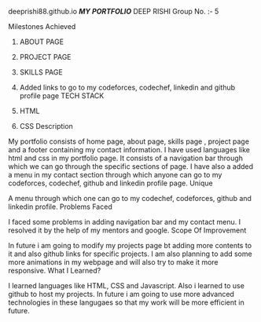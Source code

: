 deeprishi88.github.io
                                       ___MY PORTFOLIO___
DEEP RISHI
Group No. :- 5

Milestones Achieved

1. ABOUT PAGE
2. PROJECT PAGE
3. SKILLS PAGE
4. Added links to go to my codeforces, codechef, linkedin and github profile page
TECH STACK

1. HTML
2. CSS
Description

My portfolio consists of home page, about page, skills page , project page and a footer containing my contact information. I have used languages like html and css in my portfolio page. It consists of a navigation bar through which we can go through the specific sections of page. I have also a added a menu in my contact section through which anyone can go to my codeforces, codechef, github and linkedin profile page.
Unique

A menu through which one can go to my codechef, codeforces, github and linkedin profile.
Problems Faced

I faced some problems in adding navigation bar and my contact menu. I resolved it by the help of my mentors and google.
Scope Of Improvement

In future i am going to modify my projects page bt adding more contents to it and also github links for specific projects. I am also planning to add some more animations in my webpage and will also try to make it more responsive.
What I Learned?

I learned languages like HTML, CSS and Javascript. Also i learned to use github to host my projects. In future i am going to use more advanced technologies in these langugaes so that my work will be more efficient in future.